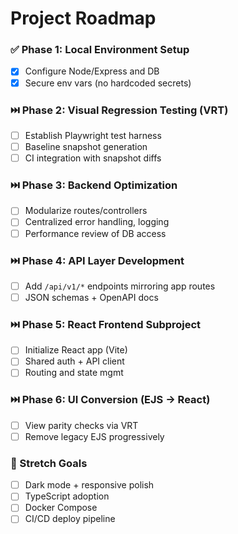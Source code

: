 # Project Roadmap

### ✅ Phase 1: Local Environment Setup
- [x] Configure Node/Express and DB
- [x] Secure env vars (no hardcoded secrets)

### ⏭️ Phase 2: Visual Regression Testing (VRT)
- [ ] Establish Playwright test harness
- [ ] Baseline snapshot generation
- [ ] CI integration with snapshot diffs

### ⏭️ Phase 3: Backend Optimization
- [ ] Modularize routes/controllers
- [ ] Centralized error handling, logging
- [ ] Performance review of DB access

### ⏭️ Phase 4: API Layer Development
- [ ] Add `/api/v1/*` endpoints mirroring app routes
- [ ] JSON schemas + OpenAPI docs

### ⏭️ Phase 5: React Frontend Subproject
- [ ] Initialize React app (Vite)
- [ ] Shared auth + API client
- [ ] Routing and state mgmt

### ⏭️ Phase 6: UI Conversion (EJS → React)
- [ ] View parity checks via VRT
- [ ] Remove legacy EJS progressively

### 🌈 Stretch Goals
- [ ] Dark mode + responsive polish
- [ ] TypeScript adoption
- [ ] Docker Compose
- [ ] CI/CD deploy pipeline
